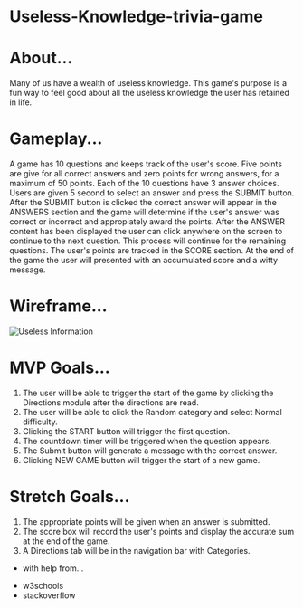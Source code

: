 # Useless-Knowledge-trivia-game

# About...
Many of us have a wealth of useless knowledge. This game's purpose is a fun way to feel good about all the useless knowledge the user has retained in life. 

# Gameplay...
A game has 10 questions and keeps track of the user's score. Five points are give for all correct answers and zero points for wrong answers, for a maximum of 50 points.
Each of the 10 questions have 3 answer choices. Users are given 5 second to select an answer and press the SUBMIT button. After the SUBMIT button is clicked the correct answer will appear in the ANSWERS section and the game will determine if the user's answer was correct or incorrect and appropiately award the points. After the ANSWER content has been displayed the user can click anywhere on the screen to continue to the next question. This process will continue for the remaining questions. The user's points are tracked in the SCORE section. At the end of the game the user will presented with an accumulated score and a witty message.

# Wireframe...
<img src = "https://i.imgur.com/EdNB97G.png" alt = "Useless Information">

# MVP Goals...
1. The user will be able to trigger the start of the game by clicking the Directions module after the directions are read.
2. The user will be able to click the Random category and select Normal difficulty.
3. Clicking the START button will trigger the first question.
4. The countdown timer will be triggered when the question appears.
5. The Submit button will generate a message with the correct answer.
6. Clicking NEW GAME button will trigger the start of a new game.


# Stretch Goals...
1. The appropriate points will be given when an answer is submitted.
2. The score box will record the user's points and display the accurate sum at the end of the game.
3. A Directions tab will be in the navigation bar with Categories.











* with help from...
- w3schools
- stackoverflow